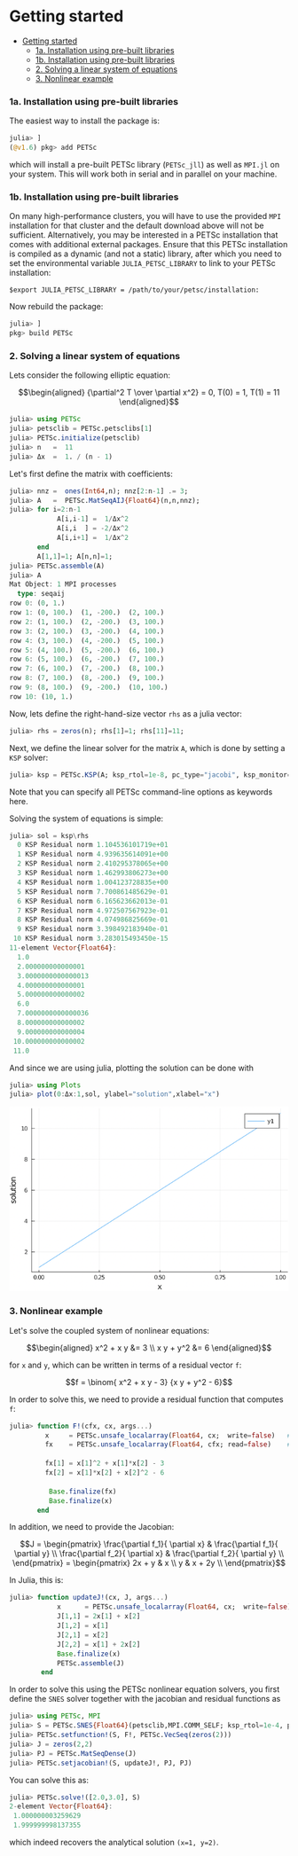 # Getting started


- [Getting started](#getting-started)
    - [1a. Installation using pre-built libraries](#1a-installation-using-pre-built-libraries)
    - [1b. Installation using pre-built libraries](#1b-installation-using-pre-built-libraries)
    - [2. Solving a linear system of equations](#2-solving-a-linear-system-of-equations)
    - [3. Nonlinear example](#3-nonlinear-example)

### 1a. Installation using pre-built libraries 
The easiest way to install the package is: 
```julia
julia> ]
(@v1.6) pkg> add PETSc
```
which will install a pre-built PETSc library (`PETSc_jll`) as well as `MPI.jl` on your system. This will work both in serial and in parallel on your machine.

### 1b. Installation using pre-built libraries 
On many high-performance clusters, you will have to use the provided `MPI` installation for that cluster and the default download above will not be sufficient. Alternatively, you may be interested in a PETSc installation that comes with additional external packages. Ensure that this PETSc installation is compiled as a dynamic (and not a static) library, after which you need to set the environmental variable `JULIA_PETSC_LIBRARY` to link to your PETSc installation: 

```
$export JULIA_PETSC_LIBRARY = /path/to/your/petsc/installation:
```

Now rebuild the package:
```julia
julia> ]
pkg> build PETSc
```

### 2. Solving a linear system of equations

Lets consider the following elliptic equation:
```math
\begin{aligned}
{\partial^2 T \over \partial x^2}  = 0, T(0) = 1, T(1) = 11
\end{aligned}
```

```julia
julia> using PETSc
julia> petsclib = PETSc.petsclibs[1]
julia> PETSc.initialize(petsclib)
julia> n   =  11
julia> Δx  =  1. / (n - 1)
```

Let's first define the matrix with coefficients:
```julia
julia> nnz =  ones(Int64,n); nnz[2:n-1] .= 3;
julia> A   =  PETSc.MatSeqAIJ{Float64}(n,n,nnz);
julia> for i=2:n-1
            A[i,i-1] =  1/Δx^2
            A[i,i  ] = -2/Δx^2
            A[i,i+1] =  1/Δx^2
       end
       A[1,1]=1; A[n,n]=1;
julia> PETSc.assemble(A)
julia> A
Mat Object: 1 MPI processes
  type: seqaij
row 0: (0, 1.) 
row 1: (0, 100.)  (1, -200.)  (2, 100.) 
row 2: (1, 100.)  (2, -200.)  (3, 100.) 
row 3: (2, 100.)  (3, -200.)  (4, 100.) 
row 4: (3, 100.)  (4, -200.)  (5, 100.) 
row 5: (4, 100.)  (5, -200.)  (6, 100.) 
row 6: (5, 100.)  (6, -200.)  (7, 100.) 
row 7: (6, 100.)  (7, -200.)  (8, 100.) 
row 8: (7, 100.)  (8, -200.)  (9, 100.) 
row 9: (8, 100.)  (9, -200.)  (10, 100.) 
row 10: (10, 1.) 
```
Now, lets define the right-hand-size vector `rhs` as a julia vector:
```julia
julia> rhs = zeros(n); rhs[1]=1; rhs[11]=11;
```

Next, we define the linear solver for the matrix `A`, which is done by setting a `KSP` solver: 
```julia
julia> ksp = PETSc.KSP(A; ksp_rtol=1e-8, pc_type="jacobi", ksp_monitor=true)
```
Note that you can specify all PETSc command-line options as keywords here.

Solving the system of equations is simple:
```julia
julia> sol = ksp\rhs
  0 KSP Residual norm 1.104536101719e+01 
  1 KSP Residual norm 4.939635614091e+00 
  2 KSP Residual norm 2.410295378065e+00 
  3 KSP Residual norm 1.462993806273e+00 
  4 KSP Residual norm 1.004123728835e+00 
  5 KSP Residual norm 7.700861485629e-01 
  6 KSP Residual norm 6.165623662013e-01 
  7 KSP Residual norm 4.972507567923e-01 
  8 KSP Residual norm 4.074986825669e-01 
  9 KSP Residual norm 3.398492183940e-01 
 10 KSP Residual norm 3.283015493450e-15 
11-element Vector{Float64}:
  1.0
  2.000000000000001
  3.0000000000000013
  4.000000000000001
  5.000000000000002
  6.0
  7.0000000000000036
  8.000000000000002
  9.000000000000004
 10.000000000000002
 11.0
```
And since we are using julia, plotting the solution can be done with
```julia
julia> using Plots
julia> plot(0:Δx:1,sol, ylabel="solution",xlabel="x")
```

![linear_solution](../assets/img/linear_KSP_solution.png)



### 3. Nonlinear example
Let's solve the coupled system of nonlinear equations: 
```math
\begin{aligned}
x^2 + x y  &= 3 \\
x y + y^2  &= 6
\end{aligned}
```
for ``x`` and ``y``, which can be written in terms of a residual vector ``f``:
```math
f = \binom{ x^2 + x y  - 3} {x y + y^2  - 6}
```

In order to solve this, we need to provide a residual function that computes ``f``:
```julia
julia> function F!(cfx, cx, args...)
         x     = PETSc.unsafe_localarray(Float64, cx;  write=false)   # read array
         fx    = PETSc.unsafe_localarray(Float64, cfx; read=false)    # write array
         
         fx[1] = x[1]^2 + x[1]*x[2] - 3
         fx[2] = x[1]*x[2] + x[2]^2 - 6
         
          Base.finalize(fx)
          Base.finalize(x)
       end
```

In addition, we need to provide the Jacobian:
```math
J = 
\begin{pmatrix}
\frac{\partial f_1}{ \partial x} & \frac{\partial f_1}{ \partial y}  \\
\frac{\partial f_2}{ \partial x} & \frac{\partial f_2}{ \partial y}  \\
\end{pmatrix}
= 
\begin{pmatrix}
2x + y & x  \\
y & x + 2y  \\
\end{pmatrix}
```
In Julia, this is:
```julia
julia> function updateJ!(cx, J, args...)
            x      = PETSc.unsafe_localarray(Float64, cx;  write=false)
            J[1,1] = 2x[1] + x[2]
            J[1,2] = x[1]
            J[2,1] = x[2]
            J[2,2] = x[1] + 2x[2]
            Base.finalize(x)
            PETSc.assemble(J)          
        end
```
In order to solve this using the PETSc nonlinear equation solvers, you first define the `SNES` solver together with the jacobian and residual functions as 
```julia
julia> using PETSc, MPI
julia> S = PETSc.SNES{Float64}(petsclib,MPI.COMM_SELF; ksp_rtol=1e-4, pc_type="none")
julia> PETSc.setfunction!(S, F!, PETSc.VecSeq(zeros(2)))
julia> J = zeros(2,2)
julia> PJ = PETSc.MatSeqDense(J)
julia> PETSc.setjacobian!(S, updateJ!, PJ, PJ)
```

You can solve this as:
```julia
julia> PETSc.solve!([2.0,3.0], S)
2-element Vector{Float64}:
 1.000000003259629
 1.999999998137355
```
which indeed recovers the analytical solution ``(x=1, y=2)``.
